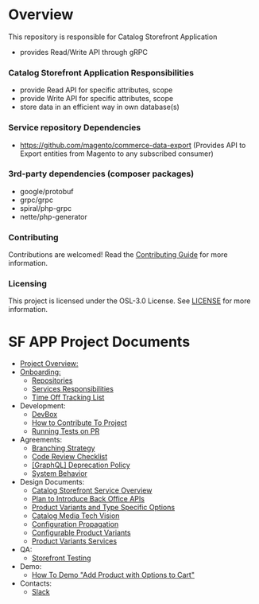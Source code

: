 
# Overview
This repository is responsible for Catalog Storefront Application
- provides Read/Write API through gRPC

### Catalog Storefront Application Responsibilities
- provide Read API for specific attributes, scope
- provide Write API for specific attributes, scope
- store data in an efficient way in own database(s)

### Service repository Dependencies 
- https://github.com/magento/commerce-data-export (Provides API to Export entities from Magento to any subscribed consumer)

### 3rd-party dependencies (composer packages)
- google/protobuf
- grpc/grpc
- spiral/php-grpc
- nette/php-generator

### Contributing
Contributions are welcomed! Read the [Contributing Guide](./CONTRIBUTING.md) for more information.

### Licensing
This project is licensed under the OSL-3.0 License. See [LICENSE](./LICENSE.md) for more information.

# SF APP Project Documents
* [Project Overview:](https://github.com/magento/catalog-storefront/blob/develop/dev/docs/home/Home.md)
* [Onboarding:](https://github.com/magento/catalog-storefront/blob/develop/dev/docs/onboarding/Project-Onboarding.md)
   * [Repositories](https://github.com/magento/catalog-storefront/blob/develop/dev/docs/onboarding/Repositories.md)
   * [Services Responsibilities](https://github.com/magento/catalog-storefront/blob/develop/dev/docs/onboarding/Services-responsibilities.md)
   * [Time Off Tracking List](https://github.com/magento/catalog-storefront/blob/develop/dev/docs/onboarding/Time-Off-Tracking.md)
* Development:
   * [DevBox](https://github.com/magento/catalog-storefront/blob/develop/dev/docs/development/Local-Development.md)
   * [How to Contribute To Project](https://github.com/magento-commerce/catalog-storefront-ce/blob/develop/dev/docs/contribution/How-To-Contribute-To-Project.md)
   * [Running Tests on PR](https://github.com/magento/catalog-storefront/blob/develop/dev/docs/development/Running-tests-on-PR.md)
* Agreements:
   * [Branching Strategy](https://github.com/magento/catalog-storefront/blob/develop/dev/docs/projectAgreements/Branching-strategy.md)
   * [Code Review Checklist](https://github.com/magento/catalog-storefront/blob/develop/dev/docs/projectAgreements/Code-Review-checklist.md)
   * [[GraphQL] Deprecation Policy](https://github.com/magento/catalog-storefront/blob/develop/dev/docs/projectAgreements/[GraphQL]-Deprecation-policy.md)
   * [System Behavior](https://github.com/magento/catalog-storefront/blob/develop/dev/docs/projectAgreements/Behaviors-in-Eventually-Consistent-Distributed-System.md)
* Design Documents:
   * [Catalog Storefront Service Overview](https://github.com/magento/catalog-storefront/blob/develop/dev/docs/designDocuments/Catalog-Storefront-Service.md)
   * [Plan to Introduce Back Office APIs](https://github.com/magento/catalog-storefront/blob/develop/dev/docs/designDocuments/Plan-to-introduce-back-office-APIs.md)
   * [Product Variants and Type Specific Options](https://github.com/magento/catalog-storefront/blob/develop/dev/docs/designDocuments/Product-variants-and-type-specific-options.md)
   * [Catalog Media Tech Vision](https://github.com/magento/architecture/blob/master/design-documents/media/catalog-images.md)
   * [Configuration Propagation](https://github.com/magento/architecture/blob/master/design-documents/storefront/configuraiton-propagation.md)
   * [Configurable Product Variants](https://github.com/magento/catalog-storefront/blob/develop/dev/docs/designDocuments/Configurable-products-option-variants.md)
   * [Product Variants Services](https://github.com/magento/catalog-storefront/blob/develop/dev/docs/designDocuments/Product-Variants-services.md)
* QA:
   * [Storefront Testing](https://github.com/magento/catalog-storefront/blob/develop/dev/docs/qa/Storefront-Testing.md)
* Demo:
   * [How To Demo "Add Product with Options to Cart"](https://github.com/magento/catalog-storefront/blob/develop/dev/docs/demo/How-To-Demo-"Add-Product-with-Options-to-Cart".md)
* Contacts:
   * [Slack](https://magentocommeng.slack.com/archives/G0157R0PF3J)
